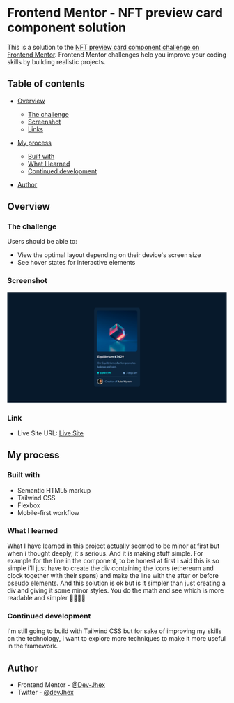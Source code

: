 # Frontend Mentor - NFT preview card component solution

This is a solution to the [NFT preview card component challenge on Frontend Mentor](https://www.frontendmentor.io/challenges/nft-preview-card-component-SbdUL_w0U). Frontend Mentor challenges help you improve your coding skills by building realistic projects. 

## Table of contents

- [Overview](#overview)
  - [The challenge](#the-challenge)
  - [Screenshot](#screenshot)
  - [Links](#links)
- [My process](#my-process)
  - [Built with](#built-with)
  - [What I learned](#what-i-learned)
  - [Continued development](#continued-development)

- [Author](#author)



## Overview

### The challenge

Users should be able to:

- View the optimal layout depending on their device's screen size
- See hover states for interactive elements

### Screenshot

![Solution](./design/Solution.png)

### Link
- Live Site URL: [Live Site](https://devjhex-nft-card.netlify.app/)

## My process

### Built with

- Semantic HTML5 markup
- Tailwind CSS
- Flexbox
- Mobile-first workflow

### What I learned
What I have learned in this project actually seemed to be minor at first but when i thought deeply, it's serious. And it is making stuff simple. For example for the line in the component, to be honest at first i said this is so simple i'll just have to create the div containing the icons (ethereum and clock together with their spans) and make the line with the after or before pseudo elements. And this solution is ok but is it simpler than just creating a div and giving it some minor styles. You do the math and see which is more readable and simpler 👩‍💻👩‍💻


### Continued development
I'm still going to build with Tailwind CSS but for sake of improving my skills on the technology, i want to explore more techniques to make it more useful in the framework.



## Author
- Frontend Mentor - [@Dev-Jhex](https://www.frontendmentor.io/profile/Dev-Jhex)
- Twitter - [@devJhex](https://www.twitter.com/devJhex)


